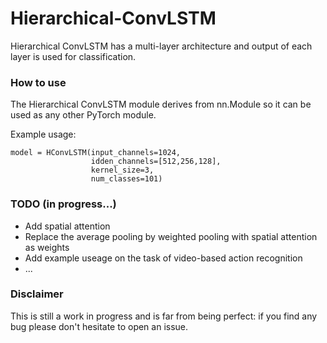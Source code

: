 # Hierarchical-ConvLSTM
Hierarchical ConvLSTM has a multi-layer architecture and output of each layer is used for classification.

### How to use

The Hierarchical ConvLSTM module derives from nn.Module so it can be used as any other PyTorch module.

Example usage:
```
model = HConvLSTM(input_channels=1024,
                  idden_channels=[512,256,128],
                  kernel_size=3,
                  num_classes=101)
```

### TODO (in progress...)
- Add spatial attention
- Replace the average pooling by weighted pooling with spatial attention as weights
- Add example useage on the task of video-based action recognition
- ...

### Disclaimer

This is still a work in progress and is far from being perfect: if you find any bug please don't hesitate to open an issue.

